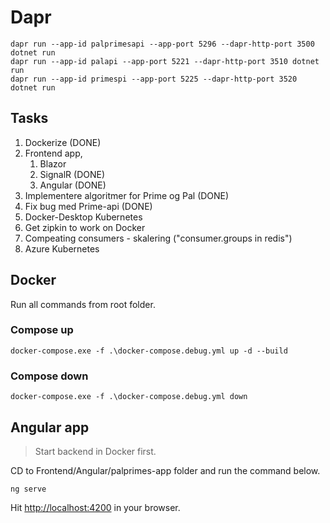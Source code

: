# Dapr

    dapr run --app-id palprimesapi --app-port 5296 --dapr-http-port 3500 dotnet run
    dapr run --app-id palapi --app-port 5221 --dapr-http-port 3510 dotnet run
    dapr run --app-id primespi --app-port 5225 --dapr-http-port 3520 dotnet run

## Tasks

1. Dockerize (DONE)
1. Frontend app, 
    1. Blazor
    1. SignalR (DONE)
    1. Angular (DONE)
1. Implementere algoritmer for Prime og Pal (DONE)
1. Fix bug med Prime-api (DONE)
1. Docker-Desktop Kubernetes
1. Get zipkin to work on Docker
1. Compeating consumers - skalering ("consumer.groups in redis")
1. Azure Kubernetes

## Docker

Run all commands from root folder.

### Compose up

    docker-compose.exe -f .\docker-compose.debug.yml up -d --build

### Compose down

    docker-compose.exe -f .\docker-compose.debug.yml down

## Angular app

> Start backend in Docker first.

CD to Frontend/Angular/palprimes-app folder and run the command below.

    ng serve

Hit <http://localhost:4200> in your browser.